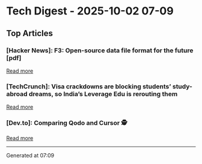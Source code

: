 # Tech Digest - 2025-10-02 07-09

## Top Articles

### [Hacker News]: F3: Open-source data file format for the future [pdf]
[Read more](https://db.cs.cmu.edu/papers/2025/zeng-sigmod2025.pdf)

### [TechCrunch]: Visa crackdowns are blocking students’ study-abroad dreams, so India’s Leverage Edu is rerouting them
[Read more](https://techcrunch.com/2025/10/01/visa-crackdowns-are-blocking-students-study-abroad-dreams-so-indias-leverage-edu-is-rerouting-them/)

### [Dev.to]: Comparing Qodo and Cursor 🕵️
[Read more](https://dev.to/dev_kiran/comparing-qodo-and-cursor-3mm)


---
Generated at 07:09
